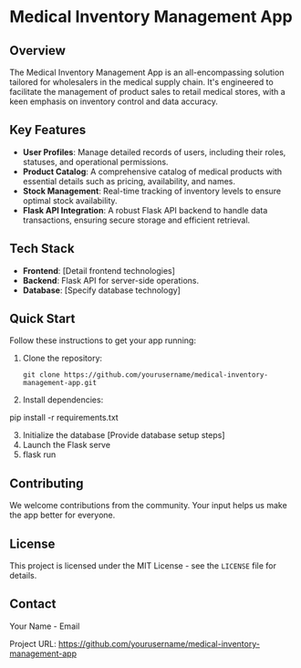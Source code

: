 # Medical Inventory Management App

## Overview
The Medical Inventory Management App is an all-encompassing solution tailored for wholesalers in the medical supply chain. It's engineered to facilitate the management of product sales to retail medical stores, with a keen emphasis on inventory control and data accuracy.

## Key Features
- **User Profiles**: Manage detailed records of users, including their roles, statuses, and operational permissions.
- **Product Catalog**: A comprehensive catalog of medical products with essential details such as pricing, availability, and names.
- **Stock Management**: Real-time tracking of inventory levels to ensure optimal stock availability.
- **Flask API Integration**: A robust Flask API backend to handle data transactions, ensuring secure storage and efficient retrieval.

## Tech Stack
- **Frontend**: [Detail frontend technologies]
- **Backend**: Flask API for server-side operations.
- **Database**: [Specify database technology]

## Quick Start
Follow these instructions to get your app running:
1. Clone the repository:
   
       git clone https://github.com/yourusername/medical-inventory-management-app.git

3. Install dependencies:

pip install -r requirements.txt

3. Initialize the database [Provide database setup steps]
4. Launch the Flask serve
5. flask run
   
## Contributing
We welcome contributions from the community. Your input helps us make the app better for everyone.

## License
This project is licensed under the MIT License - see the `LICENSE` file for details.

## Contact
Your Name - Email

Project URL: https://github.com/yourusername/medical-inventory-management-app
